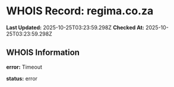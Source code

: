 # WHOIS Record: regima.co.za

**Last Updated:** 2025-10-25T03:23:59.298Z
**Checked At:** 2025-10-25T03:23:59.298Z

## WHOIS Information

**error:** Timeout

**status:** error

